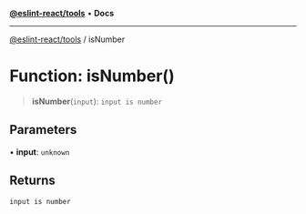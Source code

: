 [**@eslint-react/tools**](../README.md) • **Docs**

***

[@eslint-react/tools](../README.md) / isNumber

# Function: isNumber()

> **isNumber**(`input`): `input is number`

## Parameters

• **input**: `unknown`

## Returns

`input is number`
